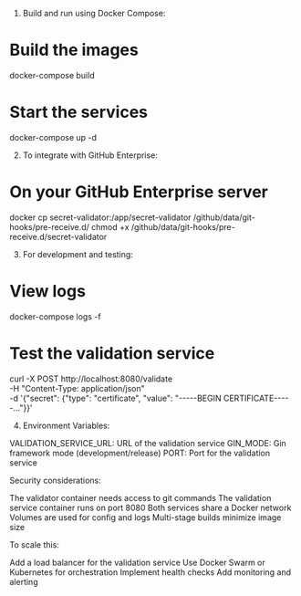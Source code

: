 1. Build and run using Docker Compose:

# Build the images
docker-compose build

# Start the services
docker-compose up -d

2. To integrate with GitHub Enterprise:

# On your GitHub Enterprise server
docker cp secret-validator:/app/secret-validator /github/data/git-hooks/pre-receive.d/
chmod +x /github/data/git-hooks/pre-receive.d/secret-validator

3. For development and testing:

# View logs
docker-compose logs -f

# Test the validation service
curl -X POST http://localhost:8080/validate \
  -H "Content-Type: application/json" \
  -d '{"secret": {"type": "certificate", "value": "-----BEGIN CERTIFICATE-----..."}}'

4. Environment Variables:


VALIDATION_SERVICE_URL: URL of the validation service
GIN_MODE: Gin framework mode (development/release)
PORT: Port for the validation service

Security considerations:

The validator container needs access to git commands
The validation service container runs on port 8080
Both services share a Docker network
Volumes are used for config and logs
Multi-stage builds minimize image size

To scale this:

Add a load balancer for the validation service
Use Docker Swarm or Kubernetes for orchestration
Implement health checks
Add monitoring and alerting